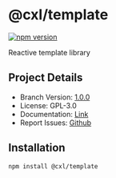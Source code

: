 # @cxl/template 
	
[![npm version](https://badge.fury.io/js/%40cxl%2Ftemplate.svg)](https://badge.fury.io/js/%40cxl%2Ftemplate)

Reactive template library

## Project Details

-   Branch Version: [1.0.0](https://npmjs.com/package/@cxl/template/v/1.0.0)
-   License: GPL-3.0
-   Documentation: [Link](https://cxlio.github.io/cxl/template)
-   Report Issues: [Github](https://github.com/cxlio/cxl/issues)

## Installation

	npm install @cxl/template

